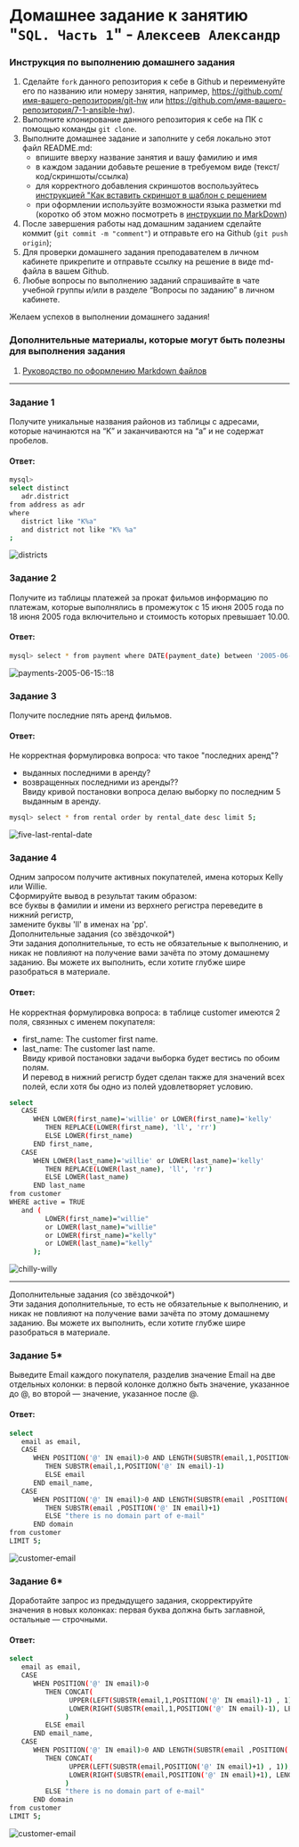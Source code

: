 # Домашнее задание к занятию "`SQL. Часть 1`" - `Алексеев Александр`


### Инструкция по выполнению домашнего задания

   1. Сделайте `fork` данного репозитория к себе в Github и переименуйте его по названию или номеру занятия, например, https://github.com/имя-вашего-репозитория/git-hw или  https://github.com/имя-вашего-репозитория/7-1-ansible-hw).
   2. Выполните клонирование данного репозитория к себе на ПК с помощью команды `git clone`.
   3. Выполните домашнее задание и заполните у себя локально этот файл README.md:
      - впишите вверху название занятия и вашу фамилию и имя
      - в каждом задании добавьте решение в требуемом виде (текст/код/скриншоты/ссылка)
      - для корректного добавления скриншотов воспользуйтесь [инструкцией "Как вставить скриншот в шаблон с решением](https://github.com/netology-code/sys-pattern-homework/blob/main/screen-instruction.md)
      - при оформлении используйте возможности языка разметки md (коротко об этом можно посмотреть в [инструкции  по MarkDown](https://github.com/netology-code/sys-pattern-homework/blob/main/md-instruction.md))
   4. После завершения работы над домашним заданием сделайте коммит (`git commit -m "comment"`) и отправьте его на Github (`git push origin`);
   5. Для проверки домашнего задания преподавателем в личном кабинете прикрепите и отправьте ссылку на решение в виде md-файла в вашем Github.
   6. Любые вопросы по выполнению заданий спрашивайте в чате учебной группы и/или в разделе “Вопросы по заданию” в личном кабинете.
   
Желаем успехов в выполнении домашнего задания!
   
### Дополнительные материалы, которые могут быть полезны для выполнения задания

1. [Руководство по оформлению Markdown файлов](https://gist.github.com/Jekins/2bf2d0638163f1294637#Code)

---

### Задание 1  
Получите уникальные названия районов из таблицы с адресами, которые начинаются на “K” и заканчиваются на “a” и не содержат пробелов.  
#### Ответ:  
``` bash
mysql> 
select distinct  
   adr.district 
from address as adr 
where 
   district like "K%a"
   and district not like "K% %a"
;
```  
![districts](03-img/12-03-mysql-task-1-table-address-district.png)
  
### Задание 2  
Получите из таблицы платежей за прокат фильмов информацию по платежам, которые выполнялись в промежуток с 15 июня 2005 года по 18 июня 2005 года включительно и стоимость которых превышает 10.00.
#### Ответ:  
``` bash
mysql> select * from payment where DATE(payment_date) between '2005-06-15' and '2005-06-18' and amount > 10.00;
```  
![payments-2005-06-15::18](03-img/12-03-sql-task-2-payments.png)
  
### Задание 3    
Получите последние пять аренд фильмов.  
#### Ответ:  
Не корректная формулировка вопроса: что такое "последних аренд"?
* выданных последними в аренду?
* возвращенных последними из аренды??  
Ввиду кривой постановки вопроса делаю выборку по последним 5 выданным в аренду.
``` bash
mysql> select * from rental order by rental_date desc limit 5;
```  
![five-last-rental-date](03-img/12-03-sql-task-3-last-5-rental-date.png)  
  
### Задание 4  
Одним запросом получите активных покупателей, имена которых Kelly или Willie.  
Сформируйте вывод в результат таким образом:  
все буквы в фамилии и имени из верхнего регистра переведите в нижний регистр,  
замените буквы 'll' в именах на 'pp'.  
Дополнительные задания (со звёздочкой*)  
Эти задания дополнительные, то есть не обязательные к выполнению, и никак не повлияют на получение вами зачёта по этому домашнему заданию. Вы можете их выполнить, если хотите глубже шире разобраться в материале.  
#### Ответ:  
Не корректная формулировка вопроса: в таблице customer имеются 2 поля, связнных с именем покупателя:  
* first_name: The customer first name.  
* last_name: The customer last name.  
Ввиду кривой постановки задачи выборка будет вестись по обоим полям.  
И перевод в нижний регистр будет сделан также для значений всех полей, если хотя бы одно из полей удовлетворяет условию.
``` bash
select 
   CASE 
      WHEN LOWER(first_name)='willie' or LOWER(first_name)='kelly' 
         THEN REPLACE(LOWER(first_name), 'll', 'rr') 
         ELSE LOWER(first_name) 
      END first_name, 
   CASE 
      WHEN LOWER(last_name)='willie' or LOWER(last_name)='kelly' 
         THEN REPLACE(LOWER(last_name), 'll', 'rr') 
         ELSE LOWER(last_name) 
      END last_name
from customer 
WHERE active = TRUE 
   and (
         LOWER(first_name)="willie" 
         or LOWER(last_name)="willie" 
         or LOWER(first_name)="kelly" 
         or LOWER(last_name)="kelly"
      );
```  
![chilly-willy](03-img/12-03-sql-task-4-chilly-willy.png)

---  
  
Дополнительные задания (со звёздочкой*)  
Эти задания дополнительные, то есть не обязательные к выполнению, и никак не повлияют на получение вами зачёта по этому домашнему заданию. Вы можете их выполнить, если хотите глубже шире разобраться в материале.  
  
### Задание 5*  
Выведите Email каждого покупателя, разделив значение Email на две отдельных колонки: в первой колонке должно быть значение, указанное до @, во второй — значение, указанное после @.  
#### Ответ:  
``` bash
select 
   email as email, 
   CASE 
      WHEN POSITION('@' IN email)>0 AND LENGTH(SUBSTR(email,1,POSITION('@' IN email)-1))>0
         THEN SUBSTR(email,1,POSITION('@' IN email)-1) 
         ELSE email
      END email_name, 
   CASE   
      WHEN POSITION('@' IN email)>0 AND LENGTH(SUBSTR(email ,POSITION('@' IN email)+1))>0
         THEN SUBSTR(email ,POSITION('@' IN email)+1) 
         ELSE "there is no domain part of e-mail"
      END domain 
from customer 
LIMIT 5;
```
![customer-email](03-img/12-03-sql-task-5-customer-email.png)
  
### Задание 6*  
Доработайте запрос из предыдущего задания, скорректируйте значения в новых колонках: первая буква должна быть заглавной, остальные — строчными.  
#### Ответ:  
``` bash
select 
   email as email, 
   CASE 
      WHEN POSITION('@' IN email)>0
         THEN CONCAT(
               UPPER(LEFT(SUBSTR(email,1,POSITION('@' IN email)-1) , 1)), 
               LOWER(RIGHT(SUBSTR(email,1,POSITION('@' IN email)-1), LENGTH(SUBSTR(email,1,POSITION('@' IN email)-1))-1))
              )
         ELSE email
      END email_name, 
   CASE   
      WHEN POSITION('@' IN email)>0 AND LENGTH(SUBSTR(email ,POSITION('@' IN email)+1))>0
         THEN CONCAT(
               UPPER(LEFT(SUBSTR(email,POSITION('@' IN email)+1) , 1)), 
               LOWER(RIGHT(SUBSTR(email,POSITION('@' IN email)+1), LENGTH(SUBSTR(email ,POSITION('@' IN email)+1))-1))
              ) 
         ELSE "there is no domain part of e-mail"
      END domain 
from customer 
LIMIT 5;
```  
![customer-email](03-img/12-03-sql-task-6-email-upper-first.png)  